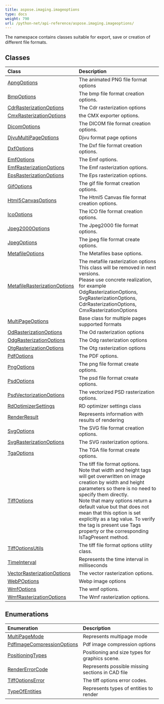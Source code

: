 ```yaml
---
title: aspose.imaging.imageoptions
type: docs
weight: 790
url: /python-net/api-reference/aspose.imaging.imageoptions/
---
```



The namespace contains classes suitable for export, save or creation of different file formats.

## **Classes**
|**Class**|**Description**|
| :- | :- |
|[ApngOptions](/imaging/python-net/api-reference/aspose.imaging.imageoptions/apngoptions/)|The animated PNG file format options|
|[BmpOptions](/imaging/python-net/api-reference/aspose.imaging.imageoptions/bmpoptions/)|The bmp file format creation options.|
|[CdrRasterizationOptions](/imaging/python-net/api-reference/aspose.imaging.imageoptions/cdrrasterizationoptions/)|The Cdr rasterization options|
|[CmxRasterizationOptions](/imaging/python-net/api-reference/aspose.imaging.imageoptions/cmxrasterizationoptions/)|the CMX exporter options.|
|[DicomOptions](/imaging/python-net/api-reference/aspose.imaging.imageoptions/dicomoptions/)|The DICOM file format creation options.|
|[DjvuMultiPageOptions](/imaging/python-net/api-reference/aspose.imaging.imageoptions/djvumultipageoptions/)|Djvu format page options|
|[DxfOptions](/imaging/python-net/api-reference/aspose.imaging.imageoptions/dxfoptions/)|The Dxf file format creation options.|
|[EmfOptions](/imaging/python-net/api-reference/aspose.imaging.imageoptions/emfoptions/)|The Emf options.|
|[EmfRasterizationOptions](/imaging/python-net/api-reference/aspose.imaging.imageoptions/emfrasterizationoptions/)|The Emf rasterization options.|
|[EpsRasterizationOptions](/imaging/python-net/api-reference/aspose.imaging.imageoptions/epsrasterizationoptions/)|The Eps rasterization options.|
|[GifOptions](/imaging/python-net/api-reference/aspose.imaging.imageoptions/gifoptions/)|The gif file format creation options.|
|[Html5CanvasOptions](/imaging/python-net/api-reference/aspose.imaging.imageoptions/html5canvasoptions/)|The Html5 Canvas file format creation options.|
|[IcoOptions](/imaging/python-net/api-reference/aspose.imaging.imageoptions/icooptions/)|The ICO file format creation options.|
|[Jpeg2000Options](/imaging/python-net/api-reference/aspose.imaging.imageoptions/jpeg2000options/)|The Jpeg2000 file format options.|
|[JpegOptions](/imaging/python-net/api-reference/aspose.imaging.imageoptions/jpegoptions/)|The jpeg file format create options.|
|[MetafileOptions](/imaging/python-net/api-reference/aspose.imaging.imageoptions/metafileoptions/)|The Metafiles base options.|
|[MetafileRasterizationOptions](/imaging/python-net/api-reference/aspose.imaging.imageoptions/metafilerasterizationoptions/)|The metafile rasterization options<br/>            This class will be removed in next versions. <br/>            Please use concrete realization, for example OdgRasterizationOptions, SvgRasterizationOptions, CdrRasterizationOptions, CmxRasterizationOptions|
|[MultiPageOptions](/imaging/python-net/api-reference/aspose.imaging.imageoptions/multipageoptions/)|Base class for multiple pages supported formats|
|[OdRasterizationOptions](/imaging/python-net/api-reference/aspose.imaging.imageoptions/odrasterizationoptions/)|The Od rasterization options|
|[OdgRasterizationOptions](/imaging/python-net/api-reference/aspose.imaging.imageoptions/odgrasterizationoptions/)|The Odg rasterization options|
|[OtgRasterizationOptions](/imaging/python-net/api-reference/aspose.imaging.imageoptions/otgrasterizationoptions/)|The Otg rasterization options|
|[PdfOptions](/imaging/python-net/api-reference/aspose.imaging.imageoptions/pdfoptions/)|The PDF options.|
|[PngOptions](/imaging/python-net/api-reference/aspose.imaging.imageoptions/pngoptions/)|The png file format create options.|
|[PsdOptions](/imaging/python-net/api-reference/aspose.imaging.imageoptions/psdoptions/)|The psd file format create options.|
|[PsdVectorizationOptions](/imaging/python-net/api-reference/aspose.imaging.imageoptions/psdvectorizationoptions/)|The vectorized PSD rasterization options.|
|[RdOptimizerSettings](/imaging/python-net/api-reference/aspose.imaging.imageoptions/rdoptimizersettings/)|RD optimizer settings class|
|[RenderResult](/imaging/python-net/api-reference/aspose.imaging.imageoptions/renderresult/)|Represents information with results of rendering|
|[SvgOptions](/imaging/python-net/api-reference/aspose.imaging.imageoptions/svgoptions/)|The SVG file format creation options.|
|[SvgRasterizationOptions](/imaging/python-net/api-reference/aspose.imaging.imageoptions/svgrasterizationoptions/)|The SVG rasterization options.|
|[TgaOptions](/imaging/python-net/api-reference/aspose.imaging.imageoptions/tgaoptions/)|The TGA file format create options.|
|[TiffOptions](/imaging/python-net/api-reference/aspose.imaging.imageoptions/tiffoptions/)|The tiff file format options.<br/>                Note that width and height tags will get overwritten on image creation by width and height parameters so there is no need to specify them directly.<br/>                Note that many options return a default value but that does not mean that this option is set explicitly as a tag value. To verify the tag is present use Tags property or the corresponding IsTagPresent method.|
|[TiffOptionsUtils](/imaging/python-net/api-reference/aspose.imaging.imageoptions/tiffoptionsutils/)|The tiff file format options utility class.|
|[TimeInterval](/imaging/python-net/api-reference/aspose.imaging.imageoptions/timeinterval/)|Represents the time interval in milliseconds|
|[VectorRasterizationOptions](/imaging/python-net/api-reference/aspose.imaging.imageoptions/vectorrasterizationoptions/)|The vector rasterization options.|
|[WebPOptions](/imaging/python-net/api-reference/aspose.imaging.imageoptions/webpoptions/)|Webp image options|
|[WmfOptions](/imaging/python-net/api-reference/aspose.imaging.imageoptions/wmfoptions/)|The wmf options.|
|[WmfRasterizationOptions](/imaging/python-net/api-reference/aspose.imaging.imageoptions/wmfrasterizationoptions/)|The Wmf rasterization options.|
## **Enumerations**
|**Enumeration**|**Description**|
| :- | :- |
|[MultiPageMode](/imaging/python-net/api-reference/aspose.imaging.imageoptions/multipagemode/)|Represents multipage mode|
|[PdfImageCompressionOptions](/imaging/python-net/api-reference/aspose.imaging.imageoptions/pdfimagecompressionoptions/)|Pdf image compression options|
|[PositioningTypes](/imaging/python-net/api-reference/aspose.imaging.imageoptions/positioningtypes/)|Positioning and size types for graphics scene.|
|[RenderErrorCode](/imaging/python-net/api-reference/aspose.imaging.imageoptions/rendererrorcode/)|Represents possible missing sections in CAD file|
|[TiffOptionsError](/imaging/python-net/api-reference/aspose.imaging.imageoptions/tiffoptionserror/)|The tiff options error codes.|
|[TypeOfEntities](/imaging/python-net/api-reference/aspose.imaging.imageoptions/typeofentities/)|Represents types of entities to render|

